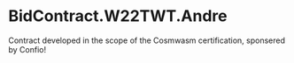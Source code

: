 # BidContract.W22TWT.Andre

Contract developed in the scope of the Cosmwasm certification, sponsered by Confio!
